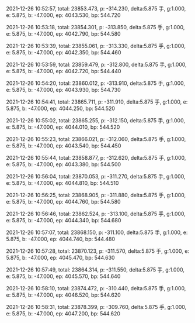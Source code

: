 2021-12-26 10:52:57, total: 23853.473, p: -314.230, delta:5.875 手, g:1.000, e: 5.875, b: -47.000, ep: 4043.530, bp: 544.720

2021-12-26 10:53:18, total: 23854.301, p: -313.850, delta:5.875 手, g:1.000, e: 5.875, b: -47.000, ep: 4042.790, bp: 544.580

2021-12-26 10:53:39, total: 23855.061, p: -313.330, delta:5.875 手, g:1.000, e: 5.875, b: -47.000, ep: 4042.350, bp: 544.460

2021-12-26 10:53:59, total: 23859.479, p: -312.800, delta:5.875 手, g:1.000, e: 5.875, b: -47.000, ep: 4042.720, bp: 544.440

2021-12-26 10:54:20, total: 23860.012, p: -313.910, delta:5.875 手, g:1.000, e: 5.875, b: -47.000, ep: 4043.930, bp: 544.730

2021-12-26 10:54:41, total: 23865.711, p: -311.910, delta:5.875 手, g:1.000, e: 5.875, b: -47.000, ep: 4044.250, bp: 544.520

2021-12-26 10:55:02, total: 23865.255, p: -312.150, delta:5.875 手, g:1.000, e: 5.875, b: -47.000, ep: 4044.010, bp: 544.520

2021-12-26 10:55:23, total: 23866.021, p: -312.060, delta:5.875 手, g:1.000, e: 5.875, b: -47.000, ep: 4043.540, bp: 544.450

2021-12-26 10:55:44, total: 23858.877, p: -312.620, delta:5.875 手, g:1.000, e: 5.875, b: -47.000, ep: 4043.380, bp: 544.500

2021-12-26 10:56:04, total: 23870.053, p: -311.270, delta:5.875 手, g:1.000, e: 5.875, b: -47.000, ep: 4044.810, bp: 544.510

2021-12-26 10:56:25, total: 23868.905, p: -311.880, delta:5.875 手, g:1.000, e: 5.875, b: -47.000, ep: 4044.760, bp: 544.580

2021-12-26 10:56:46, total: 23862.524, p: -313.100, delta:5.875 手, g:1.000, e: 5.875, b: -47.000, ep: 4044.340, bp: 544.680

2021-12-26 10:57:07, total: 23868.150, p: -311.100, delta:5.875 手, g:1.000, e: 5.875, b: -47.000, ep: 4044.740, bp: 544.480

2021-12-26 10:57:28, total: 23870.123, p: -311.570, delta:5.875 手, g:1.000, e: 5.875, b: -47.000, ep: 4045.470, bp: 544.630

2021-12-26 10:57:49, total: 23864.314, p: -311.550, delta:5.875 手, g:1.000, e: 5.875, b: -47.000, ep: 4045.570, bp: 544.640

2021-12-26 10:58:10, total: 23874.472, p: -310.440, delta:5.875 手, g:1.000, e: 5.875, b: -47.000, ep: 4046.520, bp: 544.620

2021-12-26 10:58:31, total: 23878.399, p: -309.760, delta:5.875 手, g:1.000, e: 5.875, b: -47.000, ep: 4047.200, bp: 544.620